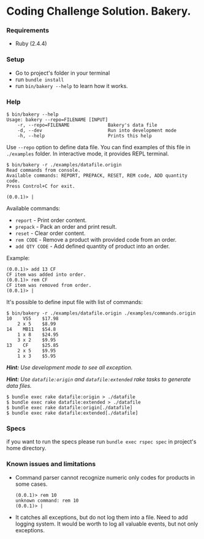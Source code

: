 # Coding Challenge Solution. Bakery.

### Requirements

- Ruby (2.4.4)

### Setup

- Go to project's folder in your terminal
- run `bundle install`
- run `bin/bakery --help` to learn how it works.

### Help

```
$ bin/bakery --help
Usage: bakery --repo=FILENAME [INPUT]
    -r, --repo=FILENAME              Bakery's data file
    -d, --dev                        Run into development mode
    -h, --help                       Prints this help
```

Use `--repo` option to define data file. You can find examples of this file in `./examples` folder. In interactive mode, it provides REPL terminal.  

```
$ bin/bakery -r ./examples/datafile.origin
Read commands from console.
Available commands: REPORT, PREPACK, RESET, REM code, ADD quantity code.
Press Control+C for exit.

(0.0.1)> |
```

Available commands:

- `report`  - Print order content.
- `prepack` - Pack an order and print result.
- `reset` - Clear order content.
- `rem CODE` - Remove a product with provided code from an order.
- `add QTY CODE` - Add defined quantity of product into an order.

Example:

```
(0.0.1)> add 13 CF
CF item was added into order.
(0.0.1)> rem CF
CF item was removed from order.
(0.0.1)> |
```

It's possible to define input file with list of commands:

```
$ bin/bakery -r ./examples/datafile.origin ./examples/commands.origin
10    VS5    $17.98
    2 x 5    $8.99
14    MB11   $54.8
    1 x 8    $24.95
    3 x 2    $9.95
13    CF     $25.85
    2 x 5    $9.95
    1 x 3    $5.95

```

*__Hint:__ Use development mode to see all exception.*

*__Hint:__ Use `datafile:origin` and `datafile:extended` rake tasks to generate data files.*

```
$ bundle exec rake datafile:origin > ./datafile
$ bundle exec rake datafile:extended > ./datafile
$ bundle exec rake datafile:origin[./datafile]
$ bundle exec rake datafile:extended[./datafile]
```

### Specs

if you want to run the specs please run `bundle exec rspec spec` in project's home directory.

### Known issues and limitations

- Command parser cannot recognize numeric only codes for products in some cases.

  ```
  (0.0.1)> rem 10
  unknown command: rem 10
  (0.0.1)> |
  ```
- It catches all exceptions, but do not log them into a file. Need to add logging system. It would be worth to log all valuable events, but not only exceptions.
